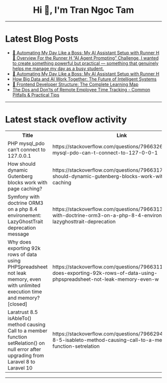 <h1 align="center">Hi 👋, I'm Tran Ngoc Tam</h1>

---

# Latest Blog Posts 
<!-- BLOG-POST-LIST:START -->
- [🧠 Automating My Day Like a Boss: My AI Assistant Setup with Runner H 🚀 Overview For the Runner H “AI Agent Prompting” Challenge, I wanted to create something powerful but practical — something that genuinely helps me manage my day as a busy student.](https://dev.to/bob_599e8420e1c/automating-my-day-like-a-boss-my-ai-assistant-setup-with-runner-h-overview-for-the-runner-h-a6c)
- [🧠 Automating My Day Like a Boss: My AI Assistant Setup with Runner H](https://dev.to/bob_599e8420e1c/automating-my-day-like-a-boss-my-ai-assistant-setup-with-runner-h-3ffi)
- [How Big Data and AI Work Together: The Future of Intelligent Systems](https://dev.to/rac/how-big-data-and-ai-work-together-the-future-of-intelligent-systems-4ppn)
- [📘 Frontend Developer Structure: The Complete Learning Map](https://dev.to/lcrank/frontend-developer-structure-the-complete-learning-map-jg4)
- [The Dos and Don’ts of Remote Employee Time Tracking - Common Pitfalls &amp; Practical Tips](https://dev.to/taskford/the-dos-and-donts-of-remote-employee-time-tracking-common-pitfalls-practical-tips-5ad8)
<!-- BLOG-POST-LIST:END -->

---

# Latest stack oveflow activity
<table>
  <tr><th>Title</th><th>Link</th></tr>
  <!-- STACKOVERFLOW:START --><tr><td>PHP mysql_pdo can’t connect to 127.0.0.1</td><td>https://stackoverflow.com/questions/79663268/php-mysql-pdo-can-t-connect-to-127-0-0-1</td></tr><tr><td>How should dynamic Gutenberg blocks work with page caching?</td><td>https://stackoverflow.com/questions/79663177/how-should-dynamic-gutenberg-blocks-work-with-page-caching</td></tr><tr><td>Symfony with doctrine ORM3 on a php 8.4 environement: LazyGhostTrait deprecation message</td><td>https://stackoverflow.com/questions/79663137/symfony-with-doctrine-orm3-on-a-php-8-4-environement-lazyghosttrait-deprecation</td></tr><tr><td>Why does exporting 92k rows of data using PHPSpreadsheet not leak memory, even with unlimited execution time and memory? [closed]</td><td>https://stackoverflow.com/questions/79663117/why-does-exporting-92k-rows-of-data-using-phpspreadsheet-not-leak-memory-even-w</td></tr><tr><td>Laratrust 8.5 isAbleTo&lpar;&rpar; method causing Call to a member function setRelation&lpar;&rpar; on null error after upgrading from Laravel 8 to Laravel 10</td><td>https://stackoverflow.com/questions/79662949/laratrust-8-5-isableto-method-causing-call-to-a-member-function-setrelation</td></tr><!-- STACKOVERFLOW:END -->
</table>

---


